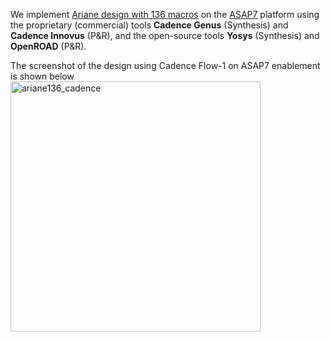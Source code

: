 We implement [Ariane design with 136 macros](../../../Testcases/ariane136/) on the [ASAP7](../../../Enablements/ASAP7) platform using the proprietary (commercial) tools **Cadence Genus** (Synthesis) and **Cadence Innovus** (P&R), and the open-source tools **Yosys** (Synthesis) and **OpenROAD** (P&R). 

The screenshot of the design using Cadence Flow-1 on ASAP7 enablement is shown below   
<img src="./screenshots/Ariane136_Innovus_Genus.png" alt="ariane136_cadence" width="400"/>  
  
<!-- The screenshot of the design using ORFS on ASAP7 enablement is shown below  
<img src="./screenshots/Ariane136_ORFS_SPNR.png" alt="ariane136_orfs" width="400"/> -->

